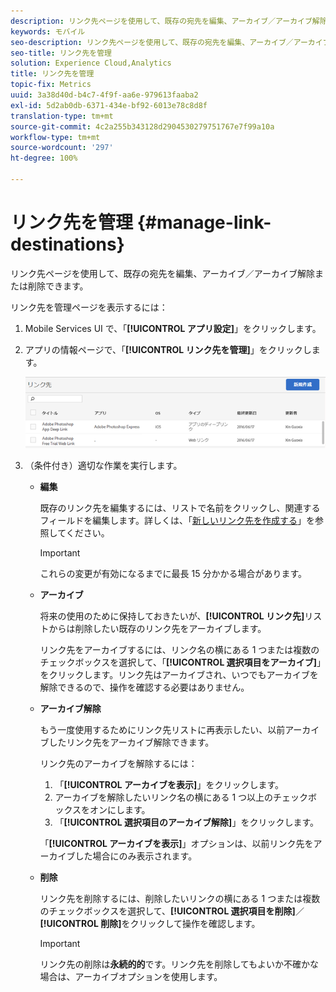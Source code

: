 ```yaml
---
description: リンク先ページを使用して、既存の宛先を編集、アーカイブ／アーカイブ解除または削除できます。
keywords: モバイル
seo-description: リンク先ページを使用して、既存の宛先を編集、アーカイブ／アーカイブ解除または削除できます。
seo-title: リンク先を管理
solution: Experience Cloud,Analytics
title: リンク先を管理
topic-fix: Metrics
uuid: 3a38d40d-b4c7-4f9f-aa6e-979613faaba2
exl-id: 5d2ab0db-6371-434e-bf92-6013e78c8d8f
translation-type: tm+mt
source-git-commit: 4c2a255b343128d2904530279751767e7f99a10a
workflow-type: tm+mt
source-wordcount: '297'
ht-degree: 100%

---
```


# リンク先を管理 {#manage-link-destinations}

リンク先ページを使用して、既存の宛先を編集、アーカイブ／アーカイブ解除または削除できます。

リンク先を管理ページを表示するには：

1. Mobile Services UI で、「**[!UICONTROL アプリ設定]**」をクリックします。
1. アプリの情報ページで、「**[!UICONTROL リンク先を管理]**」をクリックします。

   ![リンク先](assets/link_destinations_list.png)

1. （条件付き）適切な作業を実行します。

   * **編集**

      既存のリンク先を編集するには、リストで名前をクリックし、関連するフィールドを編集します。詳しくは、「[新しいリンク先を作成する](/help/using/acquisition-main/c-manage-link-destinations/t-create-new-app-deep-link-destination.md)」を参照してください。

      >[!IMPORTANT]
      >
      >これらの変更が有効になるまでに最長 15 分かかる場合があります。

   * **アーカイブ**

      将来の使用のために保持しておきたいが、**[!UICONTROL リンク先]**&#x200B;リストからは削除したい既存のリンク先をアーカイブします。

      リンク先をアーカイブするには、リンク名の横にある 1 つまたは複数のチェックボックスを選択して、「**[!UICONTROL 選択項目をアーカイブ]**」をクリックします。リンク先はアーカイブされ、いつでもアーカイブを解除できるので、操作を確認する必要はありません。

   * **アーカイブ解除**

      もう一度使用するためにリンク先リストに再表示したい、以前アーカイブしたリンク先をアーカイブ解除できます。

      リンク先のアーカイブを解除するには：

      1. 「**[!UICONTROL アーカイブを表示]**」をクリックします。
      1. アーカイブを解除したいリンク名の横にある 1 つ以上のチェックボックスをオンにします。
      1. 「**[!UICONTROL 選択項目のアーカイブ解除]**」をクリックします。

      「**[!UICONTROL アーカイブを表示]**」オプションは、以前リンク先をアーカイブした場合にのみ表示されます。

   * **削除**

      リンク先を削除するには、削除したいリンクの横にある 1 つまたは複数のチェックボックスを選択して、**[!UICONTROL 選択項目を削除]**／**[!UICONTROL 削除]**&#x200B;をクリックして操作を確認します。

      >[!IMPORTANT]
      >
      >リンク先の削除は&#x200B;**永続的的**&#x200B;です。リンク先を削除してもよいか不確かな場合は、アーカイブオプションを使用します。
